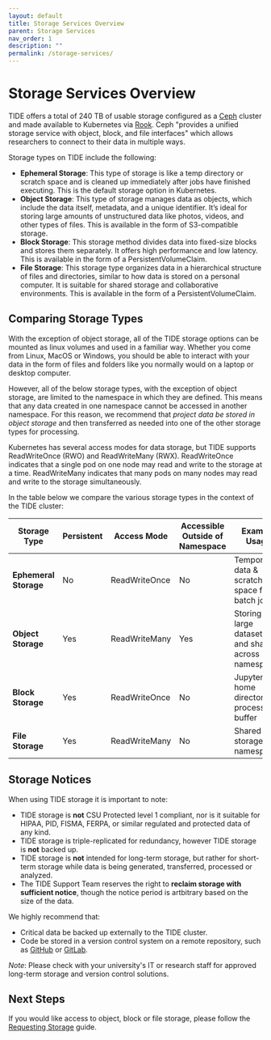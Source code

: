 ```yaml
---
layout: default
title: Storage Services Overview
parent: Storage Services
nav_order: 1
description: ""
permalink: /storage-services/
---
```


# Storage Services Overview
TIDE offers a total of 240 TB of usable storage configured as a [Ceph](https://ceph.io/en/) cluster and made available to Kubernetes via [Rook](https://rook.io/docs/rook/v1.9/ceph-storage.html).
Ceph "provides a unified storage service with object, block, and file interfaces" which allows researchers to connect to their data in multiple ways.

Storage types on TIDE include the following:
- **Ephemeral Storage**: This type of storage is like a temp directory or scratch space and is cleaned up immediately after jobs have finished executing. This is the default storage option in Kubernetes.
- **Object Storage**: This type of storage manages data as objects, which include the data itself, metadata, and a unique identifier. It’s ideal for storing large amounts of unstructured data like photos, videos, and other types of files. This is available in the form of S3-compatible storage.
- **Block Storage**: This storage method divides data into fixed-size blocks and stores them separately. It offers high performance and low latency. This is available in the form of a PersistentVolumeClaim.
- **File Storage**: This storage type organizes data in a hierarchical structure of files and directories, similar to how data is stored on a personal computer. It is suitable for shared storage and collaborative environments. This is available in the form of a PersistentVolumeClaim.

## Comparing Storage Types
With the exception of object storage, all of the TIDE storage options can be mounted as linux volumes and used in a familiar way.
Whether you come from Linux, MacOS or Windows, you should be able to interact with your data in the form of files and folders like you normally would on a laptop or desktop computer.

However, all of the below storage types, with the exception of object storage, are limited to the namespace in which they are defined.
This means that any data created in one namespace cannot be accessed in another namespace.
For this reason, we recommend that *project data be stored in object storage* and then transferred as needed into one of the other storage types for processing.

Kubernetes has several access modes for data storage, but TIDE supports ReadWriteOnce (RWO) and ReadWriteMany (RWX).
ReadWriteOnce indicates that a single pod on one node may read and write to the storage at a time.
ReadWriteMany indicates that many pods on many nodes may read and write to the storage simultaneously.

In the table below we compare the various storage types in the context of the TIDE cluster:

| Storage Type           | Persistent | Access Mode        | Accessible Outside of Namespace | Example Usage                                        |
|------------------------|------------|--------------------|---------------------------------|------------------------------------------------------|
| **Ephemeral Storage**  | No         | ReadWriteOnce      | No                              | Temporary data & scratch space for batch jobs        |
| **Object Storage**     | Yes        | ReadWriteMany      | Yes                             | Storing large datasets and sharing across namespaces |
| **Block Storage**      | Yes        | ReadWriteOnce      | No                              | JupyterHub home directory, processing buffer         |
| **File Storage**       | Yes        | ReadWriteMany      | No                              | Shared storage in a namespace                        |

## Storage Notices
When using TIDE storage it is important to note:
- TIDE storage is **not** CSU Protected level 1 compliant, nor is it suitable for HIPAA, PID, FISMA, FERPA, or similar regulated and protected data of any kind.
- TIDE storage is triple-replicated for redundancy, however TIDE storage is **not** backed up.
- TIDE storage is **not** intended for long-term storage, but rather for short-term storage while data is being generated, transferred, processed or analyzed.
- The TIDE Support Team reserves the right to **reclaim storage with sufficient notice**, though the notice period is artbitrary based on the size of the data.

We highly recommend that:
- Critical data be backed up externally to the TIDE cluster.
- Code be stored in a version control system on a remote repository, such as [GitHub](https://github.com/) or [GitLab](https://about.gitlab.com/).

*Note*: Please check with your university's IT or research staff for approved long-term storage and version control solutions.

## Next Steps
If you would like access to object, block or file storage, please follow the [Requesting Storage](/storage-services/requesting-storage) guide.
